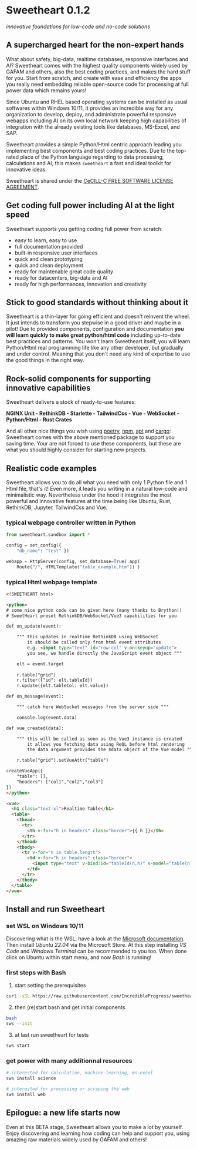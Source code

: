 # Sweetheart **0.1.2**
*innovative foundations for low-code and no-code solutions*

## A supercharged heart for the non-expert hands

What about safety, big-data, realtime databases, responsive interfaces and AI? Sweetheart comes with the highest quality components widely used by GAFAM and others, also the best coding practices, and makes the hard stuff for you. Start from scratch, and create with ease and efficiency the apps you really need embedding reliable open-source code for processing at full power data which remains yours!

Since Ubuntu and RHEL based operating systems can be installed as usual softwares within Windows 10/11, it provides an incredible way for any organization to develop, deploy, and administrate powerful responsive webapps including AI on its own local network keeping high capabilities of integration with the already existing tools like databases, MS-Excel, and SAP.

Sweetheart provides a simple Python/Html centric approach leading you implementing best components and best coding practices. Due to the top-rated place of the Python language regarding to data processing, calculations and AI, this makes `sweetheart` a fast and ideal toolkit for innovative ideas.

Sweetheart is shared under the [CeCILL-C FREE SOFTWARE LICENSE AGREEMENT](https://github.com/IncredibleProgress/sweetheart.py/blob/master/LICENSE).

## Get coding full power including AI at the light speed

Sweetheart supports you getting coding full power from scratch:

- easy to learn, easy to use
- full documentation provided
- built-in responsive user interfaces
- quick and clean prototyping
- quick and clean deployment
- ready for maintenable great code quality
- ready for datacenters, big-data and AI
- ready for high performances, innovation and creativity

## Stick to good standards without thinking about it

Sweetheart is a thin-layer for going efficient and doesn't reinvent the wheel. It just intends to transform you stepwise in a good driver and maybe in a pilot! Due to provided components, configuration and documentation **you will learn quickly to make great python/html code** including up-to-date best practices and patterns. You won't learn Sweetheart itself, you will learn Python/Html real programming life like any other developer, but gradually and under control. Meaning that you don't need any kind of expertise to use the good things in the right way.

## Rock-solid components for supporting innovative capabilities

Sweetheart delivers a stock of ready-to-use features:

**NGINX Unit - RethinkDB - Starlette - TailwindCss - Vue - WebSocket - Python/Html - Rust Crates**

And all other nice things you wish using [poetry](https://python-poetry.org/), [npm](https://docs.npmjs.com/about-npm/), [apt](https://en.wikipedia.org/wiki/APT_(software)) and [cargo](https://doc.rust-lang.org/cargo/): Sweetheart comes with the above mentioned package to support you saving time. Your are not forced to use these components, but these are what you should highly consider for starting new projects.

## Realistic code examples

Sweetheart allows you to do all what you need with only 1 Python file and 1 Html file, that's it! Even more, it leads you writing in a natural low-code and minimalistic way. Nevertheless under the hood it integrates the most powerful and innovative features at the time being like Ubuntu, Rust, RethinkDB, Jupyter, TailwindCss and Vue.

### typical webpage controller written in Python

``` python
from sweetheart.sandbox import *

config = set_config({
    "db_name": "test" })

webapp = HttpServer(config, set_database=True).app(
    Route("/", HTMLTemplate("table_example.htm")) )
```

### typical Html webpage template

``` html
<!SWEETHEART html>

<python>
# some nice python code can be given here (many thanks to Brython!)
# SweetHeart preset RethinkDB/WebSocket/Vue3 capabilities for you

def on_update(event):

    """ this updates in realtime RethinkDB using WebSocket 
        it should be called only from html event attributes
        e.g. <input type="text" id="row:col" v-on:keyup="update">
        you see, we handle directly the JavaScript event object """

    elt = event.target
    
    r.table("grid")
    r.filter({"id": elt.tableId})
    r.update({elt.tableCol: elt.value})

def on_message(event):

    """ catch here WebSocket messages from the server side """

    console.log(event.data)

def vue_created(data):

    """ this will be called as soon as the Vue3 instance is created
        it allows you fetching data using ReQL before html rendering
        the data argument provides the $data object of the Vue model """

    r.table("grid").setVueAttr("table")

createVueApp({
    "table": [],
    "headers": ["col1","col2","col3"]
})
</python>

<vue>
  <h1 class="text-xl">Realtime Table</h1>
  <table>
    <thead>
      <tr>
        <th v-for="h in headers" class="border">{{ h }}</th>
      </tr>
    </thead>
    <tbody>
      <tr v-for="n in table.length">
        <td v-for="h in headers" class="border">
          <input type="text" v-bind:id="tableId(n,h)" v-model="table[n][h]" v-on:keyup="update">
        </td>
      </tr>
    </tbody>
  </table>
</vue>
```

## Install and run Sweetheart

### set WSL on Windows 10/11

Discovering what is the WSL, have a look at the [Microsoft documentation](https://docs.microsoft.com/en-us/windows/wsl/about). Then install *Ubuntu 22.04* via the Microsoft Store. At this step installing *VS Code* and *Windows Terminal* can be recommended to you too. When done click on Ubuntu within start menu, and now *Bash* is running!

### first steps with Bash

1. start setting the prerequisites
``` bash
curl -sSL https://raw.githubusercontent.com/IncredibleProgress/sweetheart.py/master/get-sweetheart.py | python3 -
```

2. then (re)start bash and get initial components
``` bash
bash
sws --init
```

3. at last run sweetheart for tests
``` bash
sws start
```

### get power with many additionnal resources

``` bash
# interested for calculation, machine-learning, ms-excel
sws install science

# interested for processing or scraping the web
sws install web
```

## Epilogue: a new life starts now

Even at this BETA stage, Sweetheart allows you to make a lot by yourself. Enjoy discovering and learning how coding can help and support you, using amazing raw materials widely used by GAFAM and others!
